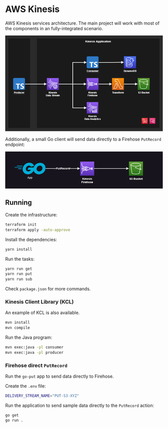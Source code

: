# AWS Kinesis

AWS Kinesis services architecture. The main project will work with most of the components in an fully-integrated scenario.

<img src=".diagram/kinesis.drawio.png" width=700 />

Additionally, a small Go client will send data directly to a Firehose `PutRecord` endpoint:

<img src=".diagram/go.png" width=700 />

## Running

Create the infrastructure:

```sh
terraform init
terraform apply -auto-approve
```

Install the dependencies:

```sh
yarn install
```

Run the tasks:

```sh
yarn run get
yarn run put
yarn run sub
```

Check `package.json` for more commands.

### Kinesis Client Library (KCL)

An example of KCL is also available.

```sh
mvn install
mvn compile
```

Run the Java program:

```sh
mvn exec:java -pl consumer
mvn exec:java -pl producer
```

### Firehose direct `PutRecord`

Run the `go-put` app to send data directly to Firehose.

Create the `.env` file:

```sh
DELIVERY_STREAM_NAME="PUT-S3-XYZ"
```

Run the application to send sample data directly to the `PutRecord` action:

```
go get
go run .
```

